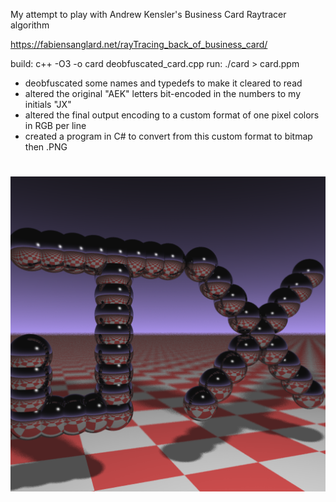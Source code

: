My attempt to play with Andrew Kensler's Business Card Raytracer algorithm

https://fabiensanglard.net/rayTracing_back_of_business_card/

build: c++ -O3 -o card deobfuscated_card.cpp
run: ./card > card.ppm


- deobfuscated some names and typedefs to make it cleared to read
- altered the original "AEK" letters bit-encoded in the numbers to my initials "JX"
- altered the final output encoding to a custom format of one pixel colors in RGB per line
- created a program in C# to convert from this custom format to bitmap then .PNG


# ![3D Rendered output with my initials](https://github.com/Lothyriel/BusinessCardRayTracer/blob/main/output.png)
